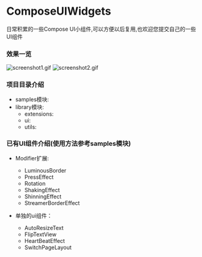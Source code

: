 # ComposeUIWidgets

日常积累的一些Compose UI小组件,可以方便以后复用,也欢迎您提交自己的一些UI组件

### 效果一览
![screenshot1.gif](screenshots/screenshot1.gif)
![screenshot2.gif](screenshots/screenshot2.gif)
### 项目目录介绍

- samples模块:
- library模块:
  - extensions:
  - ui:
  - utils:

### 已有UI组件介绍(使用方法参考samples模块)

- Modifier扩展:
  - LuminousBorder
  - PressEffect
  - Rotation
  - ShakingEffect
  - ShinningEffect
  - StreamerBorderEffect

- 单独的ui组件：
  - AutoResizeText
  - FlipTextView
  - HeartBeatEffect
  - SwitchPageLayout

